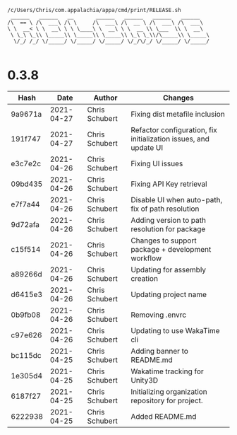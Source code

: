 ```
/c/Users/Chris/com.appalachia/appa/cmd/print/RELEASE.sh
 ______   ______   __       ______   ______   ______   ______    
/\  == \ /\  ___\ /\ \     /\  ___\ /\  __ \ /\  ___\ /\  ___\   
\ \  __< \ \  __\ \ \ \____\ \  __\ \ \  __ \\ \___  \\ \  __\   
 \ \_\ \_\\ \_____\\ \_____\\ \_____\\ \_\ \_\\/\_____\\ \_____\ 
  \/_/ /_/ \/_____/ \/_____/ \/_____/ \/_/\/_/ \/_____/ \/_____/ 
                                                                 
```


# 0.3.8
| Hash | Date | Author | Changes |
|------|------|--------|---------|
| 9a9671a | 2021-04-27 | Chris Schubert | Fixing dist metafile inclusion |
| 191f747 | 2021-04-27 | Chris Schubert | Refactor configuration, fix initialization issues, and update UI |
| e3c7e2c | 2021-04-26 | Chris Schubert | Fixing UI issues |
| 09bd435 | 2021-04-26 | Chris Schubert | Fixing API Key retrieval |
| e7f7a44 | 2021-04-26 | Chris Schubert | Disable UI when auto-path, fix of path resolution |
| 9d72afa | 2021-04-26 | Chris Schubert | Adding version to path resolution for package |
| c15f514 | 2021-04-26 | Chris Schubert | Changes to support package + development workflow |
| a89266d | 2021-04-26 | Chris Schubert | Updating for assembly creation |
| d6415e3 | 2021-04-26 | Chris Schubert | Updating project name |
| 0b9fb08 | 2021-04-26 | Chris Schubert | Removing .envrc |
| c97e626 | 2021-04-26 | Chris Schubert | Updating to use WakaTime cli |
| bc115dc | 2021-04-25 | Chris Schubert | Adding banner to README.md |
| 1e305d4 | 2021-04-25 | Chris Schubert | Wakatime tracking for Unity3D |
| 6187f27 | 2021-04-25 | Chris Schubert | Initializing organization repository for project. |
| 6222938 | 2021-04-25 | Chris Schubert | Added README.md |
